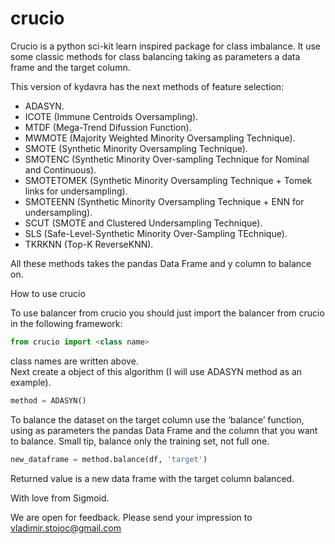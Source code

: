# crucio
Crucio is a python sci-kit learn inspired package for class imbalance. It use some classic methods for class balancing taking as parameters a data frame and the target column.

This version of kydavra has the next methods of feature selection:
* ADASYN.
* ICOTE (Immune Centroids Oversampling).
* MTDF (Mega-Trend Difussion Function).
* MWMOTE (Majority Weighted Minority Oversampling Technique).
* SMOTE (Synthetic Minority Oversampling Technique).
* SMOTENC (Synthetic Minority Over-sampling Technique for Nominal and Continuous).
* SMOTETOMEK (Synthetic Minority Oversampling Technique + Tomek links for undersampling).
* SMOTEENN (Synthetic Minority Oversampling Technique + ENN for undersampling).
* SCUT (SMOTE and Clustered Undersampling Technique).
* SLS (Safe-Level-Synthetic Minority Over-Sampling TEchnique).
* TKRKNN (Top-K ReverseKNN).

All these methods takes the pandas Data Frame and y column to balance on.

How to use crucio

To use balancer from crucio you should just import the balancer from crucio in the following framework:
```python
from crucio import <class name>
```

class names are written above.\
Next create a object of this algorithm (I will use ADASYN method as an example).
```python
method = ADASYN()
```

To balance the dataset on the target column use the ‘balance’ function, using as parameters the pandas Data Frame and the column that you want to balance. Small tip, balance only the training set, not full one.

```python
new_dataframe = method.balance(df, 'target')
```

Returned value is a new data frame with the target column balanced.

With love from Sigmoid.

We are open for feedback. Please send your impression to vladimir.stojoc@gmail.com

